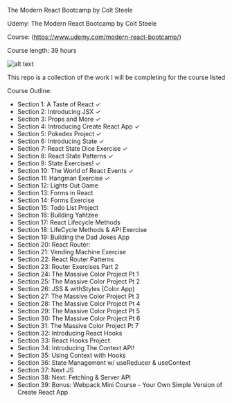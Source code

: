 The Modern React Bootcamp by Colt Steele

Udemy: The Modern React Bootcamp by Colt Steele

Course: (https://www.udemy.com/modern-react-bootcamp/)

Course length: 39 hours

![alt text](https://user-images.githubusercontent.com/24855472/61600077-bea36b80-abfc-11e9-9261-02d2d20652f9.png)

This repo is a collection of the work I will be completing for the course listed

Course Outline:
* Section 1: A Taste of React ✓
* Section 2: Introducing JSX ✓
* Section 3: Props and More ✓
* Section 4: Introducing Create React App ✓
* Section 5: Pokedex Project ✓
* Section 6: Introducing State ✓
* Section 7: React State Dice Exercise ✓
* Section 8: React State Patterns ✓
* Section 9: State Exercises! ✓
* Section 10: The World of React Events ✓
* Section 11: Hangman Exercise ✓
* Section 12: Lights Out Game
* Section 13: Forms in React
* Section 14: Forms Exercise
* Section 15: Todo List Project
* Section 16: Building Yahtzee
* Section 17: React Lifecycle Methods
* Section 18: LifeCycle Methods & API Exercise
* Section 19: Building the Dad Jokes App
* Section 20: React Router:
* Section 21: Vending Machine Exercise
* Section 22: React Router Patterns
* Section 23: Router Exercises Part 2
* Section 24: The Massive Color Project Pt 1
* Section 25: The Massive Color Project Pt 2
* Section 26: JSS & withStyles (Color App)
* Section 27: The Massive Color Project Pt 3
* Section 28: The Massive Color Project Pt 4
* Section 29: The Massive Color Project Pt 5
* Section 30: The Massive Color Project Pt 6
* Section 31: The Massive Color Project Pt 7
* Section 32: Introducing React Hooks
* Section 33: React Hooks Project
* Section 34: Introducing The Context API!
* Section 35: Using Context with Hooks
* Section 36: State Management w/ useReducer & useContext
* Section 37: Next JS
* Section 38: Next: Fetching & Server API
* Section 39: Bonus: Webpack Mini Course - Your Own Simple Version of Create React App
